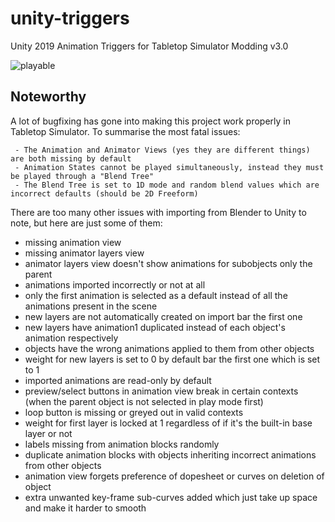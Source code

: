 # unity-triggers
Unity 2019 Animation Triggers for Tabletop Simulator Modding v3.0

![playable](https://github.com/TheMindVirus/unity-triggers/blob/main/playable.gif)

## Noteworthy
A lot of bugfixing has gone into making this project work properly in Tabletop Simulator.
To summarise the most fatal issues:
```
 - The Animation and Animator Views (yes they are different things) are both missing by default
 - Animation States cannot be played simultaneously, instead they must be played through a "Blend Tree"
 - The Blend Tree is set to 1D mode and random blend values which are incorrect defaults (should be 2D Freeform)
```
There are too many other issues with importing from Blender to Unity to note, but here are just some of them:
 - missing animation view
 - missing animator layers view
 - animator layers view doesn't show animations for subobjects only the parent
 - animations imported incorrectly or not at all
 - only the first animation is selected as a default instead of all the animations present in the scene
 - new layers are not automatically created on import bar the first one
 - new layers have animation1 duplicated instead of each object's animation respectively
 - objects have the wrong animations applied to them from other objects
 - weight for new layers is set to 0 by default bar the first one which is set to 1
 - imported animations are read-only by default
 - preview/select buttons in animation view break in certain contexts (when the parent object is not selected in play mode first)
 - loop button is missing or greyed out in valid contexts
 - weight for first layer is locked at 1 regardless of if it's the built-in base layer or not
 - labels missing from animation blocks randomly
 - duplicate animation blocks with objects inheriting incorrect animations from other objects
 - animation view forgets preference of dopesheet or curves on deletion of object
 - extra unwanted key-frame sub-curves added which just take up space and make it harder to smooth
